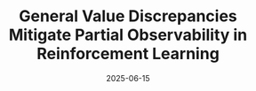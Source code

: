 ---
title: "General Value Discrepancies Mitigate Partial Observability in Reinforcement Learning"
date: 2025-06-15
authors: ["P. Koepernik*", "R.Y. Tao*", "R. Parr", "G. Konidaris", "C. Allen"]
venue: "RLC Finding the Frame Workshop"
talk-url: "https://youtu.be/4fxhmuqez18"
layout: none
---